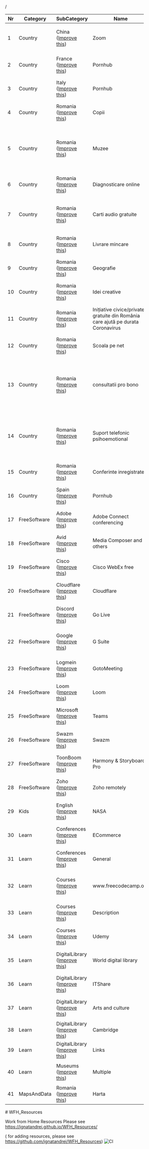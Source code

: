 <table id="tbData"  class="display" style="width:90%"> <thead><tr> <th>Nr</th> <th> Category  </th><th>SubCategory  </th><th>Name</th><th>Links</th> </tr>/<thead> <tbody>

<tr><td>1</td><td> Country </td><td>China (<a href="https://github.com/ignatandrei/WFH_Resources/edit/master/Country/China.md">Improve this</a>) </td><td> Zoom</td><td><ol><li><a target='_blank' href="https://blog.zoom.us/wordpress/2020/02/26/zoom-commitment-user-support-business-continuity-during-coronavirus-outbreak/">https://blog.zoom.us/wordpress/2020/02/26/zoom-commitment-user-support-business-continuity-during-coronavirus-outbreak/</a></li><br/></ol></td> </tr>
<tr><td>2</td><td> Country </td><td>France (<a href="https://github.com/ignatandrei/WFH_Resources/edit/master/Country/France.md">Improve this</a>) </td><td> Pornhub</td><td><ol><li><a target='_blank' href="https://twitter.com/Pornhub/status/1239724008322539522">https://twitter.com/Pornhub/status/1239724008322539522</a></li><br/></ol></td> </tr>
<tr><td>3</td><td> Country </td><td>Italy (<a href="https://github.com/ignatandrei/WFH_Resources/edit/master/Country/Italy.md">Improve this</a>) </td><td> Pornhub</td><td><ol><li><a target='_blank' href="https://twitter.com/Pornhub/status/1238130264477491200">https://twitter.com/Pornhub/status/1238130264477491200</a></li><br/></ol></td> </tr>
<tr><td>4</td><td> Country </td><td>Romania (<a href="https://github.com/ignatandrei/WFH_Resources/edit/master/Country/Romania.md">Improve this</a>) </td><td> Copii</td><td><ol><li><a target='_blank' href="https://tikaboo.ro/jocuri-pentru-copii-in-casa/">https://tikaboo.ro/jocuri-pentru-copii-in-casa/</a></li><br/></ol></td> </tr>
<tr><td>5</td><td> Country </td><td>Romania (<a href="https://github.com/ignatandrei/WFH_Resources/edit/master/Country/Romania.md">Improve this</a>) </td><td> Muzee</td><td><ol><li><a target='_blank' href="https://centruldeparenting.ro/vacanta-virtuala-stam-acasa-muzee-ce-pot-fi-vizitate-online/">https://centruldeparenting.ro/vacanta-virtuala-stam-acasa-muzee-ce-pot-fi-vizitate-online/</a></li><br/><li><a target='_blank' href="https://www.mnar.arts.ro/descopera/galerii-permanente">https://www.mnar.arts.ro/descopera/galerii-permanente</a></li><br/><li><a target='_blank' href="http://www.cimec.ro/muzee/muzee-cu-tur-virtual.html">http://www.cimec.ro/muzee/muzee-cu-tur-virtual.html</a></li><br/></ol></td> </tr>
<tr><td>6</td><td> Country </td><td>Romania (<a href="https://github.com/ignatandrei/WFH_Resources/edit/master/Country/Romania.md">Improve this</a>) </td><td> Diagnosticare online</td><td><ol><li><a target='_blank' href="https://spitalul-colentina.medicentrum.ro/solicita-evaluare/">https://spitalul-colentina.medicentrum.ro/solicita-evaluare/</a></li><br/></ol></td> </tr>
<tr><td>7</td><td> Country </td><td>Romania (<a href="https://github.com/ignatandrei/WFH_Resources/edit/master/Country/Romania.md">Improve this</a>) </td><td> Carti audio gratuite</td><td><ol><li><a target='_blank' href="https://laurentiumihai.ro/carti-audio-online-gratuite/">https://laurentiumihai.ro/carti-audio-online-gratuite/</a></li><br/><li><a target='_blank' href="http://1cartepesaptamana.ro/carti-audio-audiobook-uri-gratuite/">http://1cartepesaptamana.ro/carti-audio-audiobook-uri-gratuite/</a></li><br/></ol></td> </tr>
<tr><td>8</td><td> Country </td><td>Romania (<a href="https://github.com/ignatandrei/WFH_Resources/edit/master/Country/Romania.md">Improve this</a>) </td><td> Livrare mincare</td><td><ol><li><a target='_blank' href="https://backtoromania.com/2020/03/11/hipermarketuri-care-livreaza-acasa/">https://backtoromania.com/2020/03/11/hipermarketuri-care-livreaza-acasa/</a></li><br/></ol></td> </tr>
<tr><td>9</td><td> Country </td><td>Romania (<a href="https://github.com/ignatandrei/WFH_Resources/edit/master/Country/Romania.md">Improve this</a>) </td><td> Geografie</td><td><ol><li><a target='_blank' href="https://geogra.ro/joc/ro/index.php">https://geogra.ro/joc/ro/index.php</a></li><br/></ol></td> </tr>
<tr><td>10</td><td> Country </td><td>Romania (<a href="https://github.com/ignatandrei/WFH_Resources/edit/master/Country/Romania.md">Improve this</a>) </td><td> Idei creative</td><td><ol><li><a target='_blank' href="http://www.creatissimo.ro/">http://www.creatissimo.ro/</a></li><br/></ol></td> </tr>
<tr><td>11</td><td> Country </td><td>Romania (<a href="https://github.com/ignatandrei/WFH_Resources/edit/master/Country/Romania.md">Improve this</a>) </td><td> Inițiative civice/private gratuite din România care ajută pe durata Coronavirus</td><td><ol><li><a target='_blank' href="https://docs.google.com/document/d/1pX4V6hTx9f4Oe8aNofhx_ePeDAE8PNEYRjox4NhnW6w/edit?fbclid=IwAR2ECHo23Hgh0WEGY-Jhsy05yM2oUZ10FrQSbOThslveaEoiru-1qBkDuPo">https://docs.google.com/document/d/1pX4V6hTx9f4Oe8aNofhx_ePeDAE8PNEYRjox4NhnW6w/edit?fbclid=IwAR2ECHo23Hgh0WEGY-Jhsy05yM2oUZ10FrQSbOThslveaEoiru-1qBkDuPo</a></li><br/></ol></td> </tr>
<tr><td>12</td><td> Country </td><td>Romania (<a href="https://github.com/ignatandrei/WFH_Resources/edit/master/Country/Romania.md">Improve this</a>) </td><td> Scoala pe net</td><td><ol><li><a target='_blank' href="https://scoalapenet.ro/">https://scoalapenet.ro/</a></li><br/></ol></td> </tr>
<tr><td>13</td><td> Country </td><td>Romania (<a href="https://github.com/ignatandrei/WFH_Resources/edit/master/Country/Romania.md">Improve this</a>) </td><td> consultatii pro bono</td><td><ol><li><a target='_blank' href="https://andreicismaru.ro/o-mana-de-ajutor/">https://andreicismaru.ro/o-mana-de-ajutor/</a></li><br/><li><a target='_blank' href="https://www.facebook.com/AsociatiaRomanaDePsihoterapieIntegrativa/photos/a.1480599812161667/2610736969147940/?type=3&theater">https://www.facebook.com/AsociatiaRomanaDePsihoterapieIntegrativa/photos/a.1480599812161667/2610736969147940/?type=3&theater</a></li><br/><li><a target='_blank' href="http://xn--mlin-0sa.ro/asistenta-covid-19">http://xn--mlin-0sa.ro/asistenta-covid-19</a></li><br/></ol></td> </tr>
<tr><td>14</td><td> Country </td><td>Romania (<a href="https://github.com/ignatandrei/WFH_Resources/edit/master/Country/Romania.md">Improve this</a>) </td><td> Suport telefonic psihoemotional</td><td><ol><li><a target='_blank' href="https://www.facebook.com/depreHUB/photos/a.138205610881482/211587666876609/?type=3&theater">https://www.facebook.com/depreHUB/photos/a.138205610881482/211587666876609/?type=3&theater</a></li><br/><li><a target='_blank' href="https://www.facebook.com/Fundatia.Sensiblu/photos/a.469191036467190/2996699150383020/?type=3&theater">https://www.facebook.com/Fundatia.Sensiblu/photos/a.469191036467190/2996699150383020/?type=3&theater</a></li><br/><li><a target='_blank' href="https://www.facebook.com/myatlasapp/photos/a.1577589982500915/2510672452525992/?type=3&theater">https://www.facebook.com/myatlasapp/photos/a.1577589982500915/2510672452525992/?type=3&theater</a></li><br/></ol></td> </tr>
<tr><td>15</td><td> Country </td><td>Romania (<a href="https://github.com/ignatandrei/WFH_Resources/edit/master/Country/Romania.md">Improve this</a>) </td><td> Conferinte inregistrate</td><td><ol><li><a target='_blank' href="https://techweek.ro/2019/colectia-de-sesiuni-business-summits-2018-2019/">https://techweek.ro/2019/colectia-de-sesiuni-business-summits-2018-2019/</a></li><br/></ol></td> </tr>
<tr><td>16</td><td> Country </td><td>Spain (<a href="https://github.com/ignatandrei/WFH_Resources/edit/master/Country/Spain.md">Improve this</a>) </td><td> Pornhub</td><td><ol><li><a target='_blank' href="https://twitter.com/Pornhub/status/1239724235133718528">https://twitter.com/Pornhub/status/1239724235133718528</a></li><br/></ol></td> </tr>
<tr><td>17</td><td> FreeSoftware </td><td>Adobe (<a href="https://github.com/ignatandrei/WFH_Resources/edit/master/FreeSoftware/Adobe.md">Improve this</a>) </td><td> Adobe Connect conferencing</td><td><ol><li><a target='_blank' href="https://theblog.adobe.com/adobe-enables-distance-learning-globally-schools-impacted-covid-19/">https://theblog.adobe.com/adobe-enables-distance-learning-globally-schools-impacted-covid-19/</a></li><br/></ol></td> </tr>
<tr><td>18</td><td> FreeSoftware </td><td>Avid (<a href="https://github.com/ignatandrei/WFH_Resources/edit/master/FreeSoftware/Avid.md">Improve this</a>) </td><td> Media Composer and others</td><td><ol><li><a target='_blank' href="https://www.avid.com/covid-19">https://www.avid.com/covid-19</a></li><br/></ol></td> </tr>
<tr><td>19</td><td> FreeSoftware </td><td>Cisco (<a href="https://github.com/ignatandrei/WFH_Resources/edit/master/FreeSoftware/Cisco.md">Improve this</a>) </td><td> Cisco WebEx free</td><td><ol><li><a target='_blank' href="https://help.webex.com/en-us/n80v1rcb/Cisco-Webex-Available-Free-in-These-Countries-COVID-19-Response">https://help.webex.com/en-us/n80v1rcb/Cisco-Webex-Available-Free-in-These-Countries-COVID-19-Response</a></li><br/></ol></td> </tr>
<tr><td>20</td><td> FreeSoftware </td><td>Cloudflare (<a href="https://github.com/ignatandrei/WFH_Resources/edit/master/FreeSoftware/Cloudflare.md">Improve this</a>) </td><td> Cloudflare</td><td><ol><li><a target='_blank' href="https://blog.cloudflare.com/cloudflare-for-teams-free-for-small-businesses-during-coronavirus-emergency/">https://blog.cloudflare.com/cloudflare-for-teams-free-for-small-businesses-during-coronavirus-emergency/</a></li><br/></ol></td> </tr>
<tr><td>21</td><td> FreeSoftware </td><td>Discord (<a href="https://github.com/ignatandrei/WFH_Resources/edit/master/FreeSoftware/Discord.md">Improve this</a>) </td><td> Go Live</td><td><ol><li><a target='_blank' href="https://blog.discordapp.com/helping-out-where-we-can-3a5fb7bac77a?gi=c308eedc43a1">https://blog.discordapp.com/helping-out-where-we-can-3a5fb7bac77a?gi=c308eedc43a1</a></li><br/></ol></td> </tr>
<tr><td>22</td><td> FreeSoftware </td><td>Google (<a href="https://github.com/ignatandrei/WFH_Resources/edit/master/FreeSoftware/Google.md">Improve this</a>) </td><td> G Suite</td><td><ol><li><a target='_blank' href="https://cloud.google.com/blog/products/g-suite/helping-businesses-and-schools-stay-connected-in-response-to-coronavirus">https://cloud.google.com/blog/products/g-suite/helping-businesses-and-schools-stay-connected-in-response-to-coronavirus</a></li><br/></ol></td> </tr>
<tr><td>23</td><td> FreeSoftware </td><td>Logmein (<a href="https://github.com/ignatandrei/WFH_Resources/edit/master/FreeSoftware/Logmein.md">Improve this</a>) </td><td> GotoMeeting</td><td><ol><li><a target='_blank' href="https://blog.gotomeeting.com/coronavirus-disruptions-and-support/">https://blog.gotomeeting.com/coronavirus-disruptions-and-support/</a></li><br/></ol></td> </tr>
<tr><td>24</td><td> FreeSoftware </td><td>Loom (<a href="https://github.com/ignatandrei/WFH_Resources/edit/master/FreeSoftware/Loom.md">Improve this</a>) </td><td> Loom</td><td><ol><li><a target='_blank' href="https://www.loom.com/blog/coronavirus-response">https://www.loom.com/blog/coronavirus-response</a></li><br/></ol></td> </tr>
<tr><td>25</td><td> FreeSoftware </td><td>Microsoft (<a href="https://github.com/ignatandrei/WFH_Resources/edit/master/FreeSoftware/Microsoft.md">Improve this</a>) </td><td> Teams</td><td><ol><li><a target='_blank' href="https://www.microsoft.com/en-us/microsoft-365/blog/2020/03/05/our-commitment-to-customers-during-covid-19/">https://www.microsoft.com/en-us/microsoft-365/blog/2020/03/05/our-commitment-to-customers-during-covid-19/</a></li><br/></ol></td> </tr>
<tr><td>26</td><td> FreeSoftware </td><td>Swazm (<a href="https://github.com/ignatandrei/WFH_Resources/edit/master/FreeSoftware/Swazm.md">Improve this</a>) </td><td> Swazm</td><td><ol><li><a target='_blank' href="https://swazm.com/ro/launchpad">https://swazm.com/ro/launchpad</a></li><br/></ol></td> </tr>
<tr><td>27</td><td> FreeSoftware </td><td>ToonBoom (<a href="https://github.com/ignatandrei/WFH_Resources/edit/master/FreeSoftware/ToonBoom.md">Improve this</a>) </td><td> Harmony & Storyboard Pro</td><td><ol><li><a target='_blank' href="https://www.toonboom.com/covid19">https://www.toonboom.com/covid19</a></li><br/></ol></td> </tr>
<tr><td>28</td><td> FreeSoftware </td><td>Zoho (<a href="https://github.com/ignatandrei/WFH_Resources/edit/master/FreeSoftware/Zoho.md">Improve this</a>) </td><td> Zoho remotely</td><td><ol><li><a target='_blank' href="https://www.zoho.com/remotely/">https://www.zoho.com/remotely/</a></li><br/></ol></td> </tr>
<tr><td>29</td><td> Kids </td><td>English (<a href="https://github.com/ignatandrei/WFH_Resources/edit/master/Kids/English.md">Improve this</a>) </td><td> NASA</td><td><ol><li><a target='_blank' href="https://www.nasa.gov/kidsclub/index.html">https://www.nasa.gov/kidsclub/index.html</a></li><br/></ol></td> </tr>
<tr><td>30</td><td> Learn </td><td>Conferences (<a href="https://github.com/ignatandrei/WFH_Resources/edit/master/Learn/Conferences.md">Improve this</a>) </td><td> ECommerce</td><td><ol><li><a target='_blank' href="https://ecommercegrowthsummit.com/">https://ecommercegrowthsummit.com/</a></li><br/></ol></td> </tr>
<tr><td>31</td><td> Learn </td><td>Conferences (<a href="https://github.com/ignatandrei/WFH_Resources/edit/master/Learn/Conferences.md">Improve this</a>) </td><td> General</td><td><ol><li><a target='_blank' href="https://www.exoworld.live/">https://www.exoworld.live/</a></li><br/></ol></td> </tr>
<tr><td>32</td><td> Learn </td><td>Courses (<a href="https://github.com/ignatandrei/WFH_Resources/edit/master/Learn/Courses.md">Improve this</a>) </td><td> www.freecodecamp.org</td><td><ol><li><a target='_blank' href="https://www.freecodecamp.org/news/here-are-380-ivy-league-courses-you-can-take-online-right-now-for-free-9b3ffcbd7b8c/">https://www.freecodecamp.org/news/here-are-380-ivy-league-courses-you-can-take-online-right-now-for-free-9b3ffcbd7b8c/</a></li><br/></ol></td> </tr>
<tr><td>33</td><td> Learn </td><td>Courses (<a href="https://github.com/ignatandrei/WFH_Resources/edit/master/Learn/Courses.md">Improve this</a>) </td><td> Description</td><td><ol><li><a target='_blank' href="https://docs.google.com/spreadsheets/d/1OqdaJVNcqZSK0RaNvoty8S2HtqThTY8vTEybJsBmmIg/edit#gid=485968471">https://docs.google.com/spreadsheets/d/1OqdaJVNcqZSK0RaNvoty8S2HtqThTY8vTEybJsBmmIg/edit#gid=485968471</a></li><br/></ol></td> </tr>
<tr><td>34</td><td> Learn </td><td>Courses (<a href="https://github.com/ignatandrei/WFH_Resources/edit/master/Learn/Courses.md">Improve this</a>) </td><td> Udemy</td><td><ol><li><a target='_blank' href="https://docs.google.com/spreadsheets/d/1OqdaJVNcqZSK0RaNvoty8S2HtqThTY8vTEybJsBmmIg/edit#gid=485968471">https://docs.google.com/spreadsheets/d/1OqdaJVNcqZSK0RaNvoty8S2HtqThTY8vTEybJsBmmIg/edit#gid=485968471</a></li><br/></ol></td> </tr>
<tr><td>35</td><td> Learn </td><td>DigitalLibrary (<a href="https://github.com/ignatandrei/WFH_Resources/edit/master/Learn/DigitalLibrary.md">Improve this</a>) </td><td> World digital library</td><td><ol><li><a target='_blank' href="https://www.wdl.org/en/">https://www.wdl.org/en/</a></li><br/></ol></td> </tr>
<tr><td>36</td><td> Learn </td><td>DigitalLibrary (<a href="https://github.com/ignatandrei/WFH_Resources/edit/master/Learn/DigitalLibrary.md">Improve this</a>) </td><td> ITShare</td><td><ol><li><a target='_blank' href="https://itshare.ro/download">https://itshare.ro/download</a></li><br/></ol></td> </tr>
<tr><td>37</td><td> Learn </td><td>DigitalLibrary (<a href="https://github.com/ignatandrei/WFH_Resources/edit/master/Learn/DigitalLibrary.md">Improve this</a>) </td><td> Arts and culture</td><td><ol><li><a target='_blank' href="https://artsandculture.google.com/">https://artsandculture.google.com/</a></li><br/></ol></td> </tr>
<tr><td>38</td><td> Learn </td><td>DigitalLibrary (<a href="https://github.com/ignatandrei/WFH_Resources/edit/master/Learn/DigitalLibrary.md">Improve this</a>) </td><td> Cambridge</td><td></td> </tr>
<tr><td>39</td><td> Learn </td><td>DigitalLibrary (<a href="https://github.com/ignatandrei/WFH_Resources/edit/master/Learn/DigitalLibrary.md">Improve this</a>) </td><td> Links</td><td></td> </tr>
<tr><td>40</td><td> Learn </td><td>Museums (<a href="https://github.com/ignatandrei/WFH_Resources/edit/master/Learn/Museums.md">Improve this</a>) </td><td> Multiple</td><td><ol><li><a target='_blank' href="https://www.travelandleisure.com/attractions/museums-galleries/museums-with-virtual-tours">https://www.travelandleisure.com/attractions/museums-galleries/museums-with-virtual-tours</a></li><br/></ol></td> </tr>
<tr><td>41</td><td> MapsAndData </td><td>Romania (<a href="https://github.com/ignatandrei/WFH_Resources/edit/master/MapsAndData/Romania.md">Improve this</a>) </td><td> Harta</td><td></td> </tr></tbody></table>
# WFH_Resources

Work from Home Resources
Please see https://ignatandrei.github.io/WFH_Resources/

( for adding resources, please see https://github.com/ignatandrei/WFH_Resources)
![CI](https://github.com/ignatandrei/WFH_Resources/workflows/CI/badge.svg)
